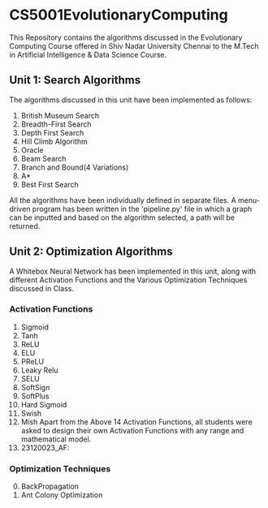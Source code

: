 # CS5001EvolutionaryComputing

This Repository contains the algorithms discussed in the Evolutionary Computing Course offered in Shiv Nadar University Chennai to the M.Tech in Artificial Intelligence & Data Science Course.

## Unit 1: Search Algorithms

The algorithms discussed in this unit have been implemented as follows:

1. British Museum Search
2. Breadth-First Search
3. Depth First Search
4. Hill Climb Algorithm
5. Oracle
6. Beam Search
7. Branch and Bound(4 Variations)
8. A*
9. Best First Search

All the algorithms have been individually defined in separate files. A menu-driven program has been written in the 'pipeline.py' file in which a graph can be inputted and based on the algorithm selected, a path will be returned.


## Unit 2: Optimization Algorithms

A Whitebox Neural Network has been implemented in this unit, along with different Activation Functions and the Various Optimization Techniques discussed in Class.

### Activation Functions

1. Sigmoid
2. Tanh
5. ReLU
6. ELU
7. PReLU
8. Leaky Relu
9. SELU
10. SoftSign
11. SoftPlus
12. Hard Sigmoid
13. Swish
14. Mish
Apart from the Above 14 Activation Functions, all students were asked to design their own Activation Functions with any range and mathematical model.
15. 23120023_AF:

### Optimization Techniques

0. BackPropagation
1. Ant Colony Optimization

